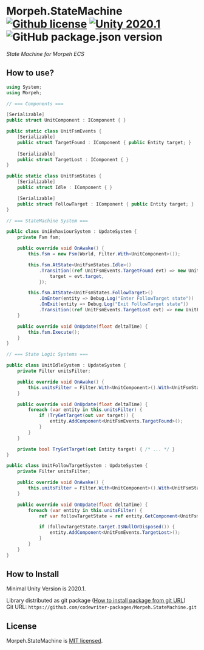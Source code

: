 # Morpeh.StateMachine [![Github license](https://img.shields.io/github/license/codewriter-packages/Morpeh.StateMachine.svg?style=flat-square)](#) [![Unity 2020.1](https://img.shields.io/badge/Unity-2020.1+-2296F3.svg?style=flat-square)](#) ![GitHub package.json version](https://img.shields.io/github/package-json/v/codewriter-packages/Morpeh.StateMachine?style=flat-square)
_State Machine for Morpeh ECS_

## How to use?

```csharp
using System;
using Morpeh;

// === Components ===

[Serializable]
public struct UnitComponent : IComponent { }

public static class UnitFsmEvents {
    [Serializable]
    public struct TargetFound : IComponent { public Entity target; }
    
    [Serializable]
    public struct TargetLost : IComponent { }
}

public static class UnitFsmStates {
    [Serializable]
    public struct Idle : IComponent { }

    [Serializable]
    public struct FollowTarget : IComponent { public Entity target; }
}

// === StateMachine System ===

public class UniBehaviourSystem : UpdateSystem {
    private Fsm fsm;

    public override void OnAwake() {
        this.fsm = new Fsm(World, Filter.With<UnitComponent>());

        this.fsm.AtState<UnitFsmStates.Idle>()
            .Transition((ref UnitFsmEvents.TargetFound evt) => new UnitFsmStates.FollowTarget {
                target = evt.target,
            });

        this.fsm.AtState<UnitFsmStates.FollowTarget>()
            .OnEnter(entity => Debug.Log("Enter FollowTarget state"))
            .OnExit(entity => Debug.Log("Exit FollowTarget state"))
            .Transition((ref UnitFsmEvents.TargetLost evt) => new UnitFsmStates.Idle());
    }

    public override void OnUpdate(float deltaTime) {
        this.fsm.Execute();
    }
}

// === State Logic Systems ===

public class UnitIdleSystem : UpdateSystem {
    private Filter unitsFilter;

    public override void OnAwake() {
        this.unitsFilter = Filter.With<UnitComponent>().With<UnitFsmStates.Idle>();
    }

    public override void OnUpdate(float deltaTime) {
        foreach (var entity in this.unitsFilter) {
            if (TryGetTarget(out var target)) {
                entity.AddComponent<UnitFsmEvents.TargetFound>();
            }
        }
    }

    private bool TryGetTarget(out Entity target) { /* ... */ }
}

public class UnitFollowTargetSystem : UpdateSystem {
    private Filter unitsFilter;

    public override void OnAwake() {
        this.unitsFilter = Filter.With<UnitComponent>().With<UnitFsmStates.FollowTarget>();
    }

    public override void OnUpdate(float deltaTime) {
        foreach (var entity in this.unitsFilter) {
            ref var followTargetState = ref entity.GetComponent<UnitFsmStates.FollowTarget>();

            if (followTargetState.target.IsNullOrDisposed()) {
                entity.AddComponent<UnitFsmEvents.TargetLost>();
            }
        }
    }
}
```

## How to Install
Minimal Unity Version is 2020.1.

Library distributed as git package ([How to install package from git URL](https://docs.unity3d.com/Manual/upm-ui-giturl.html))
<br>Git URL: `https://github.com/codewriter-packages/Morpeh.StateMachine.git`

## License

Morpeh.StateMachine is [MIT licensed](./LICENSE.md).

